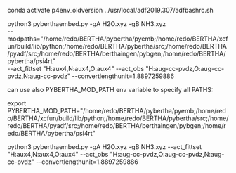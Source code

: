 conda activate p4env_oldversion
. /usr/local/adf2019.307/adfbashrc.sh 

python3 pyberthaembed.py -gA H2O.xyz -gB NH3.xyz  \
  --modpaths="/home/redo/BERTHA/pybertha/pyemb;/home/redo/BERTHA/xcfun/build/lib/python;/home/redo/BERTHA/pybertha/src;/home/redo/BERTHA/pyadf/src;/home/redo/BERTHA/berthaingen/pybgen;/home/redo/BERTHA/pybertha/psi4rt" \
  --act_fittset "H:aux4,N:aux4,O:aux4" --act_obs "H:aug-cc-pvdz,O:aug-cc-pvdz,N:aug-cc-pvdz" --convertlengthunit=1.8897259886

can use also PYBERTHA_MOD_PATH env variable to specify all PATHS:

export PYBERTHA_MOD_PATH="/home/redo/BERTHA/pybertha/pyemb;/home/redo/BERTHA/xcfun/build/lib/python;/home/redo/BERTHA/pybertha/src;/home/redo/BERTHA/pyadf/src;/home/redo/BERTHA/berthaingen/pybgen;/home/redo/BERTHA/pybertha/psi4rt"

python3 pyberthaembed.py -gA H2O.xyz -gB NH3.xyz --act_fittset "H:aux4,N:aux4,O:aux4" --act_obs "H:aug-cc-pvdz,O:aug-cc-pvdz,N:aug-cc-pvdz" --convertlengthunit=1.8897259886
